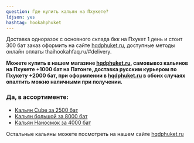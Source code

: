 ```yaml
---
question: Где купить кальян на Пхукете?
ldjson: yes 
hashtag: hookahphuket
---
```


Доставка одноразок с основного склада бкк на Пхукет 1 день и стоит 300 бат заказ оформить на сайте [hqdphuket.ru](https://hqdphuket.ru/raskhodnikikalyan/kalyany), доступные методы онлайн оплаты thaihookahfaq.ru/#delivery.

**Можете купить в нашем магазине [hqdphuket.ru](https://hqdphuket.ru/raskhodnikikalyan/kalyany), самовывоз кальянов на Пхукете +1000 бат на Патонге, доставка русским курьером по Пхукету +2000 бат, при оформлении в  [hqdphuket.ru](https://hqdphuket.ru/raskhodnikikalyan/kalyany) в обоих случаях опалтить можно наличными при получении.**

### Да, в ассортименте:

* [Кальян Cube за 2500 бат](https://hqdphuket.ru/kalyan/cube)
* [Кальян большой за 8000 бат](https://hqdphuket.ru/kalyan/kalyanbolshoy)
* [Кальян Наносмок за 4000 бат](https://hqdphuket.ru/kalyan/nanosmoke)

Остальные кальяны можете посмотреть на нашем сайте [hqdphuket.ru](https://hqdthai.ru/kalyan/kalyany/) 
